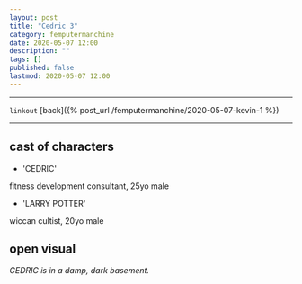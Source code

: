 ```yaml
---
layout: post
title: "Cedric 3"
category: femputermanchine
date: 2020-05-07 12:00
description: ""
tags: []
published: false
lastmod: 2020-05-07 12:00
---
```


*****

`linkout`
[back]({% post_url /femputermanchine/2020-05-07-kevin-1 %})

*****

## cast of characters ##
* 'CEDRIC'

fitness development consultant, 25yo male

* 'LARRY POTTER'

wiccan cultist, 20yo male


## open visual ##

<i>CEDRIC is in a damp, dark basement. 
